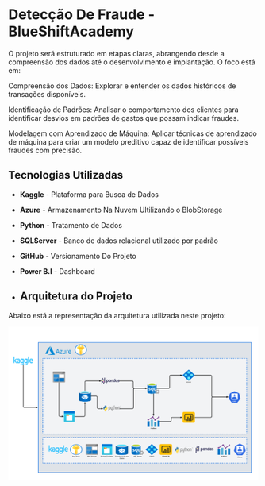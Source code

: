 # Detecção De Fraude - BlueShiftAcademy

O projeto será estruturado em etapas claras, abrangendo desde a compreensão dos dados até o desenvolvimento e implantação. O foco está em:

Compreensão dos Dados: Explorar e entender os dados históricos de transações disponíveis.

Identificação de Padrões: Analisar o comportamento dos clientes para identificar desvios em padrões de gastos que possam indicar fraudes.

Modelagem com Aprendizado de Máquina: Aplicar técnicas de aprendizado de máquina para criar um modelo preditivo capaz de identificar possíveis fraudes com precisão.


## Tecnologias Utilizadas

- **Kaggle** - Plataforma para Busca de Dados
- **Azure** - Armazenamento Na Nuvem Ultilizando o BlobStorage
- **Python** - Tratamento de Dados
- **SQLServer** - Banco de dados relacional utilizado por padrão
- **GitHub** - Versionamento Do Projeto
- **Power B.I** - Dashboard

- ## Arquitetura do Projeto

Abaixo está a representação da arquitetura utilizada neste projeto:

![Arquitetura do Projeto](Imagens/arquitetura_projeto.png)


